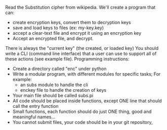 Read the Substitution cipher from wikipedia.
We'll create a program that can:

-  create encryption keys, convert them to decryption keys
- save and load keys to files (ex:  my-key.key)
- accept a clear-text file and encrypt it using an encryption key
- Accept an encrypted file, and decrypt.

There is always the "current key"  (the created, or loaded key)
You should write a CLI (command line interface) that a user can use to support all of these actions (see example file).
Programming instructions:
* Create a directory called "enc" under python
* Write a modular program, with different modules for specific tasks; For example:
	* an subs module to handle the cli
	* enckey file to handle the creation of keys
* Your main file should be called subs.pi
* All code should be placed inside functions, except ONE line that should call the entry function
* Small functions, each function should do just ONE thing, good and meaningful names...
* You cannot submit files, your code should be in your git repository,
